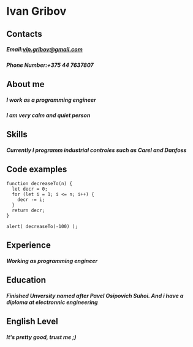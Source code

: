 # Ivan Gribov


## **Contacts**
##### *Email*:vip.gribov@gmail.com
##### *Phone Number*:+375 44 7637807

## **About me** 
##### I work as a programming engineer
##### I am very calm and quiet person

## **Skills**
##### Currently I programm industrial controles such as Carel and Danfoss

## **Code examples**
```JS
function decreaseTo(n) {
  let decr = 0;
  for (let i = 1; i <= n; i++) {
    decr -= i;
  }
  return decr;
}

alert( decreaseTo(-100) );
```
## **Experience**
##### Working as programming engineer

## **Education**
##### Finished Unversity named after Pavel Osipovich Suhoi. And i have a diploma at electronnic engineering

## **English Level**
##### It's pretty good, trust me ;)
